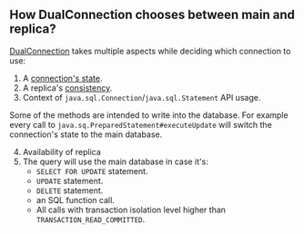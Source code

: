 ## How DualConnection chooses between main and replica?

[DualConnection](../src/main/java/com/atlassian/db/replica/api/DualConnection.java) takes multiple aspects while deciding
which connection to use:

1. A [connection's state](dual-connection-states.md).
2. A replica's [consistency](consistency.md).
3. Context of `java.sql.Connection`/`java.sql.Statement` API usage.

Some of the methods are intended to write into the database. For example every call to `java.sq.PreparedStatement#executeUpdate`
will switch the connection's state to the main database.

4. Availability of replica
5. The query will use the main database in case it's:
    - `SELECT FOR UPDATE` statement.
    - `UPDATE` statement.
    - `DELETE` statement.
    - an SQL function call.
    - All calls with transaction isolation level higher than `TRANSACTION_READ_COMMITTED`.
